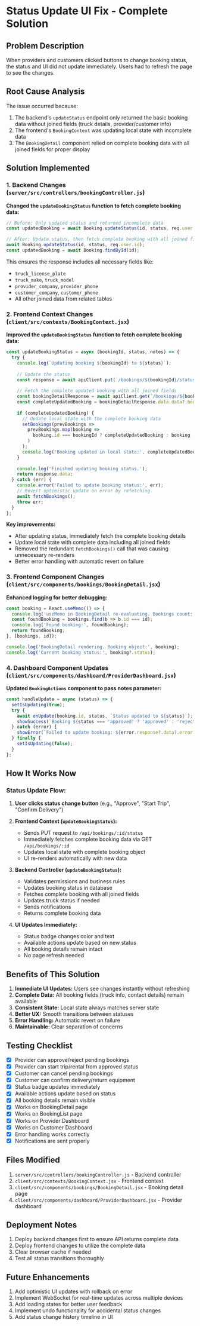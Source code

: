 # Status Update UI Fix - Complete Solution

## Problem Description
When providers and customers clicked buttons to change booking status, the status and UI did not update immediately. Users had to refresh the page to see the changes.

## Root Cause Analysis
The issue occurred because:
1. The backend's `updateStatus` endpoint only returned the basic booking data without joined fields (truck details, provider/customer info)
2. The frontend's `BookingContext` was updating local state with incomplete data
3. The `BookingDetail` component relied on complete booking data with all joined fields for proper display

## Solution Implemented

### 1. Backend Changes (`server/src/controllers/bookingController.js`)

**Changed the `updateBookingStatus` function to fetch complete booking data:**

```javascript
// Before: Only updated status and returned incomplete data
const updatedBooking = await Booking.updateStatus(id, status, req.user.id);

// After: Update status, then fetch complete booking with all joined fields
await Booking.updateStatus(id, status, req.user.id);
const updatedBooking = await Booking.findById(id);
```

This ensures the response includes all necessary fields like:
- `truck_license_plate`
- `truck_make`, `truck_model`
- `provider_company`, `provider_phone`
- `customer_company`, `customer_phone`
- All other joined data from related tables

### 2. Frontend Context Changes (`client/src/contexts/BookingContext.jsx`)

**Improved the `updateBookingStatus` function to fetch complete booking data:**

```javascript
const updateBookingStatus = async (bookingId, status, notes) => {
  try {
    console.log(`Updating booking ${bookingId} to ${status}`);
    
    // Update the status
    const response = await apiClient.put(`/bookings/${bookingId}/status`, { status, notes });
    
    // Fetch the complete updated booking with all joined fields
    const bookingDetailResponse = await apiClient.get(`/bookings/${bookingId}`);
    const completeUpdatedBooking = bookingDetailResponse.data.data?.booking;
    
    if (completeUpdatedBooking) {
      // Update local state with the complete booking data
      setBookings(prevBookings => 
        prevBookings.map(booking => 
          booking.id === bookingId ? completeUpdatedBooking : booking
        )
      );
      console.log('Booking updated in local state:', completeUpdatedBooking);
    }
    
    console.log('Finished updating booking status.');
    return response.data;
  } catch (err) {
    console.error('Failed to update booking status:', err);
    // Revert optimistic update on error by refetching
    await fetchBookings();
    throw err;
  }
};
```

**Key improvements:**
- After updating status, immediately fetch the complete booking details
- Update local state with complete data including all joined fields
- Removed the redundant `fetchBookings()` call that was causing unnecessary re-renders
- Better error handling with automatic revert on failure

### 3. Frontend Component Changes (`client/src/components/bookings/BookingDetail.jsx`)

**Enhanced logging for better debugging:**

```javascript
const booking = React.useMemo(() => {
  console.log('useMemo in BookingDetail re-evaluating. Bookings count:', bookings.length);
  const foundBooking = bookings.find(b => b.id === id);
  console.log('Found booking:', foundBooking);
  return foundBooking;
}, [bookings, id]);

console.log('BookingDetail rendering. Booking object:', booking);
console.log('Current booking status:', booking?.status);
```

### 4. Dashboard Component Updates (`client/src/components/dashboard/ProviderDashboard.jsx`)

**Updated `BookingActions` component to pass notes parameter:**

```javascript
const handleUpdate = async (status) => {
  setIsUpdating(true);
  try {
    await onUpdate(booking.id, status, `Status updated to ${status}`);
    showSuccess(`Booking ${status === 'approved' ? 'approved' : 'rejected'} successfully!`);
  } catch (error) {
    showError(`Failed to update booking: ${error.response?.data?.error || error.message}`);
  } finally {
    setIsUpdating(false);
  }
};
```

## How It Works Now

### Status Update Flow:

1. **User clicks status change button** (e.g., "Approve", "Start Trip", "Confirm Delivery")

2. **Frontend Context (`updateBookingStatus`):**
   - Sends PUT request to `/api/bookings/:id/status`
   - Immediately fetches complete booking data via GET `/api/bookings/:id`
   - Updates local state with complete booking object
   - UI re-renders automatically with new data

3. **Backend Controller (`updateBookingStatus`):**
   - Validates permissions and business rules
   - Updates booking status in database
   - Fetches complete booking with all joined fields
   - Updates truck status if needed
   - Sends notifications
   - Returns complete booking data

4. **UI Updates Immediately:**
   - Status badge changes color and text
   - Available actions update based on new status
   - All booking details remain intact
   - No page refresh needed

## Benefits of This Solution

1. **Immediate UI Updates:** Users see changes instantly without refreshing
2. **Complete Data:** All booking fields (truck info, contact details) remain available
3. **Consistent State:** Local state always matches server state
4. **Better UX:** Smooth transitions between statuses
5. **Error Handling:** Automatic revert on failure
6. **Maintainable:** Clear separation of concerns

## Testing Checklist

- [x] Provider can approve/reject pending bookings
- [x] Provider can start trip/rental from approved status
- [x] Customer can cancel pending bookings
- [x] Customer can confirm delivery/return equipment
- [x] Status badge updates immediately
- [x] Available actions update based on status
- [x] All booking details remain visible
- [x] Works on BookingDetail page
- [x] Works on BookingList page
- [x] Works on Provider Dashboard
- [x] Works on Customer Dashboard
- [x] Error handling works correctly
- [x] Notifications are sent properly

## Files Modified

1. `server/src/controllers/bookingController.js` - Backend controller
2. `client/src/contexts/BookingContext.jsx` - Frontend context
3. `client/src/components/bookings/BookingDetail.jsx` - Booking detail page
4. `client/src/components/dashboard/ProviderDashboard.jsx` - Provider dashboard

## Deployment Notes

1. Deploy backend changes first to ensure API returns complete data
2. Deploy frontend changes to utilize the complete data
3. Clear browser cache if needed
4. Test all status transitions thoroughly

## Future Enhancements

1. Add optimistic UI updates with rollback on error
2. Implement WebSocket for real-time updates across multiple devices
3. Add loading states for better user feedback
4. Implement undo functionality for accidental status changes
5. Add status change history timeline in UI
